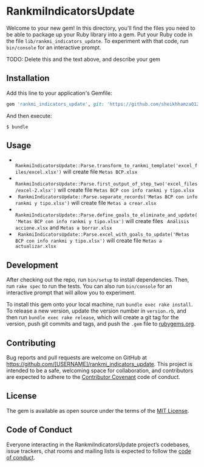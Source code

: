 # RankmiIndicatorsUpdate

Welcome to your new gem! In this directory, you'll find the files you need to be able to package up your Ruby library into a gem. Put your Ruby code in the file `lib/rankmi_indicators_update`. To experiment with that code, run `bin/console` for an interactive prompt.

TODO: Delete this and the text above, and describe your gem

## Installation

Add this line to your application's Gemfile:

```ruby
gem 'rankmi_indicators_update', git: 'https://github.com/sheikhhamza012/rankmi_indicators_update_gem.git'
```

And then execute:

    $ bundle


## Usage

- ` RankmiIndicatorsUpdate::Parse.transform_to_rankmi_template('excel_files/excel.xlsx')` will create file `Metas BCP.xlsx`
- ` RankmiIndicatorsUpdate::Parse.first_output_of_step_two('excel_files/excel-2.xlsx')` will create file ` Metas BCP con info rankmi y tipo.xlsx `
- ` RankmiIndicatorsUpdate::Parse.separate_records('Metas BCP con info rankmi y tipo.xlsx')` will create file `Metas a crear.xlsx`
- ` RankmiIndicatorsUpdate::Parse.define_goals_to_eliminate_and_update('Metas BCP con info rankmi y tipo.xlsx')` will create files ` Análisis accione.xlsx` and `Metas a borrar.xlsx`
- ` RankmiIndicatorsUpdate::Parse.excel_with_goals_to_update('Metas BCP con info rankmi y tipo.xlsx')` will create file `Metas a actualizar.xlsx`

## Development

After checking out the repo, run `bin/setup` to install dependencies. Then, run `rake spec` to run the tests. You can also run `bin/console` for an interactive prompt that will allow you to experiment.

To install this gem onto your local machine, run `bundle exec rake install`. To release a new version, update the version number in `version.rb`, and then run `bundle exec rake release`, which will create a git tag for the version, push git commits and tags, and push the `.gem` file to [rubygems.org](https://rubygems.org).

## Contributing

Bug reports and pull requests are welcome on GitHub at https://github.com/[USERNAME]/rankmi_indicators_update. This project is intended to be a safe, welcoming space for collaboration, and contributors are expected to adhere to the [Contributor Covenant](http://contributor-covenant.org) code of conduct.

## License

The gem is available as open source under the terms of the [MIT License](https://opensource.org/licenses/MIT).

## Code of Conduct

Everyone interacting in the RankmiIndicatorsUpdate project’s codebases, issue trackers, chat rooms and mailing lists is expected to follow the [code of conduct](https://github.com/[USERNAME]/rankmi_indicators_update/blob/master/CODE_OF_CONDUCT.md).
